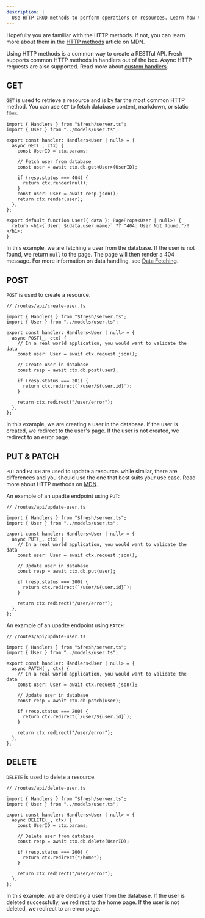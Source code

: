 ```yaml
---
description: |
  Use HTTP CRUD methods to perform operations on resources. Learn how to use HTTP handlers to create a RESTful API.
---
```


Hopefully you are familiar with the HTTP methods. If not, you can learn more
about them in the
[HTTP methods](https://developer.mozilla.org/en-US/docs/Web/HTTP/Methods)
article on MDN.

Using HTTP methods is a common way to create a RESTful API. Fresh supports
common HTTP methods in handlers out of the box. Async HTTP requests are also
supported. Read more about
[custom handlers](/docs/getting-started/custom-handlers).

## GET

`GET` is used to retrieve a resource and is by far the most common HTTP method.
You can use `GET` to fetch database content, markdown, or static files.

```tsx
import { Handlers } from "$fresh/server.ts";
import { User } from "../models/user.ts";

export const handler: Handlers<User | null> = {
  async GET(_, ctx) {
    const UserID = ctx.params;

    // Fetch user from database
    const user = await ctx.db.get<User>(UserID);

    if (resp.status === 404) {
      return ctx.render(null);
    }
    const user: User = await resp.json();
    return ctx.render(user);
  },
};

export default function User({ data }: PageProps<User | null>) {
  return <h1>{`User: ${data.user.name}` ?? "404: User Not found."}!</h1>;
}
```

In this example, we are fetching a user from the database. If the user is not
found, we return `null` to the page. The page will then render a 404 message.
For more information on data handling, see
[Data Fetching](/docs/concepts/data-fetching).

## POST

`POST` is used to create a resource.

```tsx
// /routes/api/create-user.ts

import { Handlers } from "$fresh/server.ts";
import { User } from "../models/user.ts";

export const handler: Handlers<User | null> = {
  async POST(_, ctx) {
    // In a real world application, you would want to validate the data
    const user: User = await ctx.request.json();

    // Create user in database
    const resp = await ctx.db.post(user);

    if (resp.status === 201) {
      return ctx.redirect(`/user/${user.id}`);
    }

    return ctx.redirect("/user/error");
  },
};
```

In this example, we are creating a user in the database. If the user is created,
we redirect to the user's page. If the user is not created, we redirect to an
error page.

## PUT & PATCH

`PUT` and `PATCH` are used to update a resource. while similar, there are
differences and you should use the one that best suits your use case. Read more
about HTTP methods on
[MDN](https://developer.mozilla.org/en-US/docs/Web/HTTP/Methods).

An example of an upadte endpoint using `PUT`:

```tsx
// /routes/api/update-user.ts

import { Handlers } from "$fresh/server.ts";
import { User } from "../models/user.ts";

export const handler: Handlers<User | null> = {
  async PUT(_, ctx) {
    // In a real world application, you would want to validate the data
    const user: User = await ctx.request.json();

    // Update user in database
    const resp = await ctx.db.put(user);

    if (resp.status === 200) {
      return ctx.redirect(`/user/${user.id}`);
    }

    return ctx.redirect("/user/error");
  },
};
```

An example of an upadte endpoint using `PATCH`:

```tsx
// /routes/api/update-user.ts

import { Handlers } from "$fresh/server.ts";
import { User } from "../models/user.ts";

export const handler: Handlers<User | null> = {
  async PATCH(_, ctx) {
    // In a real world application, you would want to validate the data
    const user: User = await ctx.request.json();

    // Update user in database
    const resp = await ctx.db.patch(user);

    if (resp.status === 200) {
      return ctx.redirect(`/user/${user.id}`);
    }

    return ctx.redirect("/user/error");
  },
};
```

## DELETE

`DELETE` is used to delete a resource.

```tsx
// /routes/api/delete-user.ts

import { Handlers } from "$fresh/server.ts";
import { User } from "../models/user.ts";

export const handler: Handlers<User | null> = {
  async DELETE(_, ctx) {
    const UserID = ctx.params;

    // Delete user from database
    const resp = await ctx.db.delete(UserID);

    if (resp.status === 200) {
      return ctx.redirect("/home");
    }

    return ctx.redirect("/user/error");
  },
};
```

In this example, we are deleting a user from the database. If the user is
deleted successfully, we redirect to the home page. If the user is not deleted,
we redirect to an error page.
